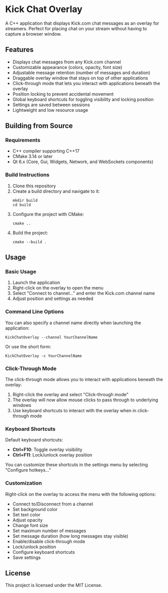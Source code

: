 # Kick Chat Overlay

A C++ application that displays Kick.com chat messages as an overlay for streamers. Perfect for placing chat on your stream without having to capture a browser window.

## Features

- Displays chat messages from any Kick.com channel
- Customizable appearance (colors, opacity, font size)
- Adjustable message retention (number of messages and duration)
- Draggable overlay window that stays on top of other applications
- Click-through mode that lets you interact with applications beneath the overlay
- Position locking to prevent accidental movement
- Global keyboard shortcuts for toggling visibility and locking position
- Settings are saved between sessions
- Lightweight and low resource usage

## Building from Source

### Requirements

- C++ compiler supporting C++17
- CMake 3.14 or later
- Qt 6.x (Core, Gui, Widgets, Network, and WebSockets components)

### Build Instructions

1. Clone this repository
2. Create a build directory and navigate to it:
   ```
   mkdir build
   cd build
   ```
3. Configure the project with CMake:
   ```
   cmake ..
   ```
4. Build the project:
   ```
   cmake --build .
   ```

## Usage

### Basic Usage

1. Launch the application
2. Right-click on the overlay to open the menu
3. Select "Connect to channel..." and enter the Kick.com channel name
4. Adjust position and settings as needed

### Command Line Options

You can also specify a channel name directly when launching the application:

```
KickChatOverlay --channel YourChannelName
```

Or use the short form:

```
KickChatOverlay -c YourChannelName
```

### Click-Through Mode

The click-through mode allows you to interact with applications beneath the overlay:

1. Right-click the overlay and select "Click-through mode"
2. The overlay will now allow mouse clicks to pass through to underlying windows
3. Use keyboard shortcuts to interact with the overlay when in click-through mode

### Keyboard Shortcuts

Default keyboard shortcuts:
- **Ctrl+F10**: Toggle overlay visibility
- **Ctrl+F11**: Lock/unlock overlay position

You can customize these shortcuts in the settings menu by selecting "Configure hotkeys..."

### Customization

Right-click on the overlay to access the menu with the following options:

- Connect to/Disconnect from a channel
- Set background color
- Set text color
- Adjust opacity
- Change font size
- Set maximum number of messages
- Set message duration (how long messages stay visible)
- Enable/disable click-through mode
- Lock/unlock position
- Configure keyboard shortcuts
- Save settings

## License

This project is licensed under the MIT License. 